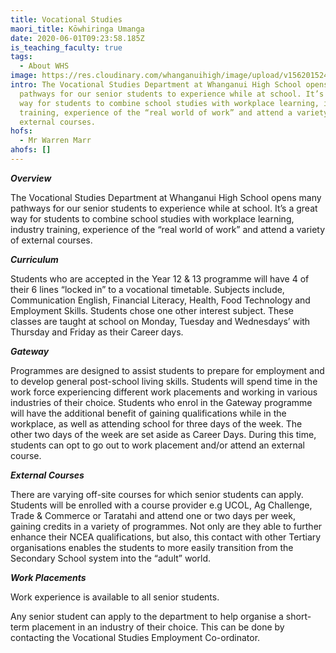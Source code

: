 ```yaml
---
title: Vocational Studies
maori_title: Kōwhiringa Umanga
date: 2020-06-01T09:23:58.185Z
is_teaching_faculty: true
tags:
  - About WHS
image: https://res.cloudinary.com/whanganuihigh/image/upload/v1562015249/faculties/Vocational_Studies_-_Combined.jpg
intro: The Vocational Studies Department at Whanganui High School opens many
  pathways for our senior students to experience while at school. It’s a great
  way for students to combine school studies with workplace learning, industry
  training, experience of the “real world of work” and attend a variety of
  external courses.
hofs:
  - Mr Warren Marr
ahofs: []
---
```

***Overview***

The Vocational Studies Department at Whanganui High School opens many pathways for our senior students to experience while at school. It’s a great way for students to combine school studies with workplace learning, industry training, experience of the “real world of work” and attend a variety of external courses. 

***Curriculum***

Students who are accepted in the Year 12 & 13 programme will have 4 of their 6 lines “locked in”  to a vocational timetable. Subjects include, Communication English, Financial Literacy, Health, Food Technology and Employment Skills. Students chose one other interest subject. These classes are taught at school on Monday, Tuesday and Wednesdays’ with Thursday and Friday as their Career days.

***Gateway***

Programmes are designed to assist students to prepare for employment and to develop general post-school living skills. Students will spend time in the work force experiencing different work placements and working in various industries of their choice. Students who enrol in the Gateway programme will have the additional benefit of gaining qualifications while in the workplace, as well as attending school for three days of the week. The other two days of the week are set aside as Career Days. During this time, students can opt to go out to work placement and/or attend an external course.

***External Courses***

There are varying off-site courses for which senior students can apply. Students will be enrolled with a course provider e.g UCOL, Ag Challenge, Trade & Commerce or Taratahi and attend one or two days per week, gaining credits in a variety of programmes.  Not only are they able to further enhance their NCEA qualifications, but also, this contact with other Tertiary organisations enables the students to more easily transition from the Secondary School system into the “adult” world.

***Work Placements***

Work experience is available to all senior students. 

Any senior student can apply to the department to help organise a short-term placement in an industry of their choice. This can be done by contacting the Vocational Studies Employment Co-ordinator.

